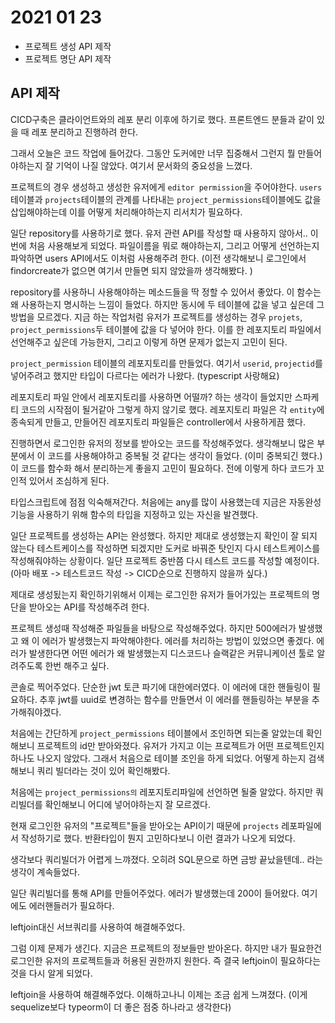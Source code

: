 # 2021 01 23
* 프로젝트 생성 API 제작
* 프로젝트 명단 API 제작
## API 제작
CICD구축은 클라이언트와의 레포 분리 이후에 하기로 했다. 프론트엔드 분들과 같이 있을 때 레포 분리하고 진행하려 한다.

그래서 오늘은 코드 작업에 들어갔다. 그동안 도커에만 너무 집중해서 그런지 뭘 만들어야하는지 잘 기억이 나질 않았다. 여기서 문서화의 중요성을 느꼈다. 

프로젝트의 경우 생성하고 생성한 유저에게 `editor permission`을 주어야한다. `users`테이블과 `projects`테이블의 관계를 나타내는 `project_permissions`테이블에도 값을 삽입해야하는데 이를 어떻게 처리해야하는지 리서치가 필요하다. 

일단 repository를 사용하기로 했다. 유저 관련 API를 작성할 때 사용하지 않아서.. 이번에 처음 사용해보게 되었다. 파일이름을 뭐로 해야하는지, 그리고 어떻게 선언하는지 파악하면 users API에서도 이처럼 사용해주려 한다. (이전 생각해보니 로그인에서 findorcreate가 없으면 여기서 만들면 되지 않았을까 생각해봤다. )

repository를 사용하니 사용해야하는 메소드들을 딱 정할 수 있어서 좋았다. 이 함수는 왜 사용하는지 명시하는 느낌이 들었다. 하지만 동시에 두 테이블에 값을 넣고 싶은데 그 방법을 모르겠다. 지금 하는 작업처럼 유저가 프로젝트를 생성하는 경우 `projets`, `project_permissions`두 테이블에 값을 다 넣어야 한다. 이를 한 레포지토리 파일에서 선언해주고 싶은데 가능한지, 그리고 이렇게 하면 문제가 없는지 고민이 된다. 

`project_permission` 테이블의 레포지토리를 만들었다. 여기서 `userid`, `projectid`를 넣어주려고 했지만 타입이 다르다는 에러가 나왔다. (typescript 사랑해요) 

레포지토리 파일 안에서 레포지토리를 사용하면 어떨까? 하는 생각이 들었지만 스파케티 코드의 시작점이 될거같아 그렇게 하지 않기로 했다. 레포지토리 파일은 각 `entity`에 종속되게 만들고, 만들어진 레포지토리 파일들은 controller에서 사용하게끔 했다. 

진행하면서 로그인한 유저의 정보를 받아오는 코드를 작성해주었다. 생각해보니 많은 부분에서 이 코드를 사용해야하고 중복될 것 같다는 생각이 들었다. (이미 중복되긴 했다.) 이 코드를 함수화 해서 분리하는게 좋을지 고민이 필요하다. 전에 이렇게 하다 코드가 꼬인적 있어서 조심하게 된다. 

타입스크립트에 점점 익숙해져간다. 처음에는 any를 많이 사용했는데 지금은 자동완성기능을 사용하기 위해 함수의 타입을 지정하고 있는 자신을 발견했다. 

일단 프로젝트를 생성하는 API는 완성했다. 하지만 제대로 생성했는지 확인이 잘 되지 않는다 테스트케이스를 작성하면 되겠지만 도커로 바꿔준 탓인지 다시 테스트케이스를 작성해줘야하는 상황이다. 일단 프로젝트 중반쯤 다시 테스트 코드를 작성할 예정이다. (아마 배포 -> 테스트코드 작성 -> CICD순으로 진행하지 않을까 싶다.)

제대로 생성됬는지 확인하기위해서 이제는 로그인한 유저가 들어가있는 프로젝트의 명단을 받아오는 API를 작성해주려 한다. 

프로젝트 생성때 작성해준 파일들을 바탕으로 작성해주었다. 하지만 500에러가 발생했고 왜 이 에러가 발생했는지 파악해야한다. 에러를 처리하는 방법이 있었으면 좋겠다. 에러가 발생한다면 어떤 에러가 왜 발생했는지 디스코드나 슬랙같은 커뮤니케이션 툴로 알려주도록 한번 해주고 싶다. 

콘솔로 찍어주었다. 단순한 jwt 토큰 파기에 대한에러였다. 이 에러에 대한 핸들링이 필요하다. 추후 jwt를 uuid로 변경하는 함수를 만들면서 이 에러를 핸들링하는 부분을 추가해줘야겠다. 

처음에는 간단하게 `project_permissions` 테이블에서 조인하면 되는줄 알았는데 확인해보니 프로젝트의 id만 받아와졌다. 유저가 가지고 이는 프로젝트가 어떤 프로젝트인지 하나도 나오지 않았다. 그래서 처음으로 테이블 조인을 하게 되었다. 어떻게 하는지 검색해보니 쿼리 빌더라는 것이 있어 확인해봤다.

처음에는 `project_permissions의` 레포지토리파일에 선언하면 될줄 알았다. 하지만 쿼리빌더를 확인해보니 어디에 넣어야하는지 잘 모르겠다. 

현재 로그인한 유저의 "프로젝트"들을 받아오는 API이기 때문에 `projects` 레포파일에서 작성하기로 했다. 반환타입이 뭔지 고민하다보니 이런 결과가 나오게 되었다. 

생각보다 쿼리빌더가 어렵게 느꺄졌다. 오히려 SQL문으로 하면 금방 끝났을텐데.. 라는 생각이 계속들었다. 

일단 쿼리빌더를 통해 API를 만들어주었다. 에러가 발생했는데 200이 들어왔다. 여기에도 에러핸들러가 필요하다. 

leftjoin대신 서브쿼리를 사용하여 해결해주었다. 

그럼 이제 문제가 생긴다. 지금은 프로젝트의 정보들만 받아온다. 하지만 내가 필요한건 로그인한 유저의 프로젝트들과 허용된 권한까지 원한다. 즉 결국 leftjoin이 필요하다는 것을 다시 알게 되었다. 

leftjoin을 사용하여 해결해주었다. 이해하고나니 이제는 조금 쉽게 느껴졌다. (이게 sequelize보다 typeorm이 더 좋은 점중 하나라고 생각한다)
